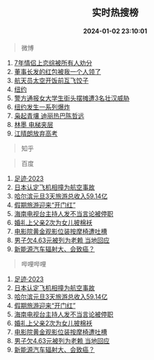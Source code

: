 <div align="center"><h2>实时热搜榜</h2><h4>2024-01-02 23:10:01</h4></div>

> 微博  

1. [7年情侣上恋综被所有人劝分](https://s.weibo.com/weibo?q=7%E5%B9%B4%E6%83%85%E4%BE%A3%E4%B8%8A%E6%81%8B%E7%BB%BC%E8%A2%AB%E6%89%80%E6%9C%89%E4%BA%BA%E5%8A%9D%E5%88%86&t=31&band_rank=1&Refer=top)<br />
2. [董事长发的红包被我一个人领了](https://s.weibo.com/weibo?q=%E8%91%A3%E4%BA%8B%E9%95%BF%E5%8F%91%E7%9A%84%E7%BA%A2%E5%8C%85%E8%A2%AB%E6%88%91%E4%B8%80%E4%B8%AA%E4%BA%BA%E9%A2%86%E4%BA%86&t=31&band_rank=2&Refer=top)<br />
3. [航天员太空开饭前互飞饺子](https://s.weibo.com/weibo?q=%23%E8%88%AA%E5%A4%A9%E5%91%98%E5%A4%AA%E7%A9%BA%E5%BC%80%E9%A5%AD%E5%89%8D%E4%BA%92%E9%A3%9E%E9%A5%BA%E5%AD%90%23&t=31&band_rank=3&Refer=top)<br />
4. [纽约](https://s.weibo.com/weibo?q=%E7%BA%BD%E7%BA%A6&t=31&band_rank=4&Refer=top)<br />
5. [警方通报女大学生街头摆摊遭3名壮汉威胁](https://s.weibo.com/weibo?q=%23%E8%AD%A6%E6%96%B9%E9%80%9A%E6%8A%A5%E5%A5%B3%E5%A4%A7%E5%AD%A6%E7%94%9F%E8%A1%97%E5%A4%B4%E6%91%86%E6%91%8A%E9%81%AD3%E5%90%8D%E5%A3%AE%E6%B1%89%E5%A8%81%E8%83%81%23&t=31&band_rank=5&Refer=top)<br />
6. [纽约发生一系列爆炸](https://s.weibo.com/weibo?q=%23%E7%BA%BD%E7%BA%A6%E5%8F%91%E7%94%9F%E4%B8%80%E7%B3%BB%E5%88%97%E7%88%86%E7%82%B8%23&t=31&band_rank=6&Refer=top)<br />
7. [枭起青壤 迪丽热巴陈哲远](https://s.weibo.com/weibo?q=%E6%9E%AD%E8%B5%B7%E9%9D%92%E5%A3%A4%20%E8%BF%AA%E4%B8%BD%E7%83%AD%E5%B7%B4%E9%99%88%E5%93%B2%E8%BF%9C&t=31&band_rank=7&Refer=top)<br />
8. [林墨 电梯夹层](https://s.weibo.com/weibo?q=%E6%9E%97%E5%A2%A8%20%E7%94%B5%E6%A2%AF%E5%A4%B9%E5%B1%82&t=31&band_rank=8&Refer=top)<br />
9. [江晴朗放弃高考](https://s.weibo.com/weibo?q=%23%E6%B1%9F%E6%99%B4%E6%9C%97%E6%94%BE%E5%BC%83%E9%AB%98%E8%80%83%23&t=31&band_rank=9&Refer=top)<br />

> 知乎  


> 百度  

1. [足迹·2023](https://www.baidu.com/s?wd=%E8%B6%B3%E8%BF%B9%C2%B72023&sa=fyb_news&rsv_dl=fyb_news)<br />
2. [日本认定飞机相撞为航空事故](https://www.baidu.com/s?wd=%E6%97%A5%E6%9C%AC%E8%AE%A4%E5%AE%9A%E9%A3%9E%E6%9C%BA%E7%9B%B8%E6%92%9E%E4%B8%BA%E8%88%AA%E7%A9%BA%E4%BA%8B%E6%95%85&sa=fyb_news&rsv_dl=fyb_news)<br />
3. [哈尔滨元旦3天旅游总收入59.14亿](https://www.baidu.com/s?wd=%E5%93%88%E5%B0%94%E6%BB%A8%E5%85%83%E6%97%A63%E5%A4%A9%E6%97%85%E6%B8%B8%E6%80%BB%E6%94%B6%E5%85%A559.14%E4%BA%BF&sa=fyb_news&rsv_dl=fyb_news)<br />
4. [假期旅游迎来“开门红”](https://www.baidu.com/s?wd=%E5%81%87%E6%9C%9F%E6%97%85%E6%B8%B8%E8%BF%8E%E6%9D%A5%E2%80%9C%E5%BC%80%E9%97%A8%E7%BA%A2%E2%80%9D&sa=fyb_news&rsv_dl=fyb_news)<br />
5. [海南电视台主持人发不当言论被停职](https://www.baidu.com/s?wd=%E6%B5%B7%E5%8D%97%E7%94%B5%E8%A7%86%E5%8F%B0%E4%B8%BB%E6%8C%81%E4%BA%BA%E5%8F%91%E4%B8%8D%E5%BD%93%E8%A8%80%E8%AE%BA%E8%A2%AB%E5%81%9C%E8%81%8C&sa=fyb_news&rsv_dl=fyb_news)<br />
6. [婚礼上父亲2次为女儿披棉袄](https://www.baidu.com/s?wd=%E5%A9%9A%E7%A4%BC%E4%B8%8A%E7%88%B6%E4%BA%B22%E6%AC%A1%E4%B8%BA%E5%A5%B3%E5%84%BF%E6%8A%AB%E6%A3%89%E8%A2%84&sa=fyb_news&rsv_dl=fyb_news)<br />
7. [电影院黄金观影位装按摩椅遭吐槽](https://www.baidu.com/s?wd=%E7%94%B5%E5%BD%B1%E9%99%A2%E9%BB%84%E9%87%91%E8%A7%82%E5%BD%B1%E4%BD%8D%E8%A3%85%E6%8C%89%E6%91%A9%E6%A4%85%E9%81%AD%E5%90%90%E6%A7%BD&sa=fyb_news&rsv_dl=fyb_news)<br />
8. [男子欠4.63元被列为老赖 当地回应](https://www.baidu.com/s?wd=%E7%94%B7%E5%AD%90%E6%AC%A04.63%E5%85%83%E8%A2%AB%E5%88%97%E4%B8%BA%E8%80%81%E8%B5%96+%E5%BD%93%E5%9C%B0%E5%9B%9E%E5%BA%94&sa=fyb_news&rsv_dl=fyb_news)<br />
9. [新能源汽车辐射大、会致癌？](https://www.baidu.com/s?wd=%E6%96%B0%E8%83%BD%E6%BA%90%E6%B1%BD%E8%BD%A6%E8%BE%90%E5%B0%84%E5%A4%A7%E3%80%81%E4%BC%9A%E8%87%B4%E7%99%8C%EF%BC%9F&sa=fyb_news&rsv_dl=fyb_news)<br />

> 哔哩哔哩  

1. [足迹·2023](https://www.baidu.com/s?wd=%E8%B6%B3%E8%BF%B9%C2%B72023&sa=fyb_news&rsv_dl=fyb_news)<br />
2. [日本认定飞机相撞为航空事故](https://www.baidu.com/s?wd=%E6%97%A5%E6%9C%AC%E8%AE%A4%E5%AE%9A%E9%A3%9E%E6%9C%BA%E7%9B%B8%E6%92%9E%E4%B8%BA%E8%88%AA%E7%A9%BA%E4%BA%8B%E6%95%85&sa=fyb_news&rsv_dl=fyb_news)<br />
3. [哈尔滨元旦3天旅游总收入59.14亿](https://www.baidu.com/s?wd=%E5%93%88%E5%B0%94%E6%BB%A8%E5%85%83%E6%97%A63%E5%A4%A9%E6%97%85%E6%B8%B8%E6%80%BB%E6%94%B6%E5%85%A559.14%E4%BA%BF&sa=fyb_news&rsv_dl=fyb_news)<br />
4. [假期旅游迎来“开门红”](https://www.baidu.com/s?wd=%E5%81%87%E6%9C%9F%E6%97%85%E6%B8%B8%E8%BF%8E%E6%9D%A5%E2%80%9C%E5%BC%80%E9%97%A8%E7%BA%A2%E2%80%9D&sa=fyb_news&rsv_dl=fyb_news)<br />
5. [海南电视台主持人发不当言论被停职](https://www.baidu.com/s?wd=%E6%B5%B7%E5%8D%97%E7%94%B5%E8%A7%86%E5%8F%B0%E4%B8%BB%E6%8C%81%E4%BA%BA%E5%8F%91%E4%B8%8D%E5%BD%93%E8%A8%80%E8%AE%BA%E8%A2%AB%E5%81%9C%E8%81%8C&sa=fyb_news&rsv_dl=fyb_news)<br />
6. [婚礼上父亲2次为女儿披棉袄](https://www.baidu.com/s?wd=%E5%A9%9A%E7%A4%BC%E4%B8%8A%E7%88%B6%E4%BA%B22%E6%AC%A1%E4%B8%BA%E5%A5%B3%E5%84%BF%E6%8A%AB%E6%A3%89%E8%A2%84&sa=fyb_news&rsv_dl=fyb_news)<br />
7. [电影院黄金观影位装按摩椅遭吐槽](https://www.baidu.com/s?wd=%E7%94%B5%E5%BD%B1%E9%99%A2%E9%BB%84%E9%87%91%E8%A7%82%E5%BD%B1%E4%BD%8D%E8%A3%85%E6%8C%89%E6%91%A9%E6%A4%85%E9%81%AD%E5%90%90%E6%A7%BD&sa=fyb_news&rsv_dl=fyb_news)<br />
8. [男子欠4.63元被列为老赖 当地回应](https://www.baidu.com/s?wd=%E7%94%B7%E5%AD%90%E6%AC%A04.63%E5%85%83%E8%A2%AB%E5%88%97%E4%B8%BA%E8%80%81%E8%B5%96+%E5%BD%93%E5%9C%B0%E5%9B%9E%E5%BA%94&sa=fyb_news&rsv_dl=fyb_news)<br />
9. [新能源汽车辐射大、会致癌？](https://www.baidu.com/s?wd=%E6%96%B0%E8%83%BD%E6%BA%90%E6%B1%BD%E8%BD%A6%E8%BE%90%E5%B0%84%E5%A4%A7%E3%80%81%E4%BC%9A%E8%87%B4%E7%99%8C%EF%BC%9F&sa=fyb_news&rsv_dl=fyb_news)<br />
